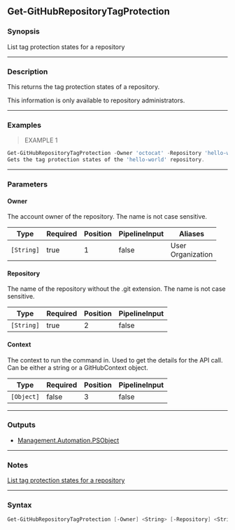 Get-GitHubRepositoryTagProtection
---------------------------------

### Synopsis
List tag protection states for a repository

---

### Description

This returns the tag protection states of a repository.

This information is only available to repository administrators.

---

### Examples
> EXAMPLE 1

```PowerShell
Get-GitHubRepositoryTagProtection -Owner 'octocat' -Repository 'hello-world'
Gets the tag protection states of the 'hello-world' repository.
```

---

### Parameters
#### **Owner**
The account owner of the repository. The name is not case sensitive.

|Type      |Required|Position|PipelineInput|Aliases              |
|----------|--------|--------|-------------|---------------------|
|`[String]`|true    |1       |false        |User<br/>Organization|

#### **Repository**
The name of the repository without the .git extension. The name is not case sensitive.

|Type      |Required|Position|PipelineInput|
|----------|--------|--------|-------------|
|`[String]`|true    |2       |false        |

#### **Context**
The context to run the command in. Used to get the details for the API call.
Can be either a string or a GitHubContext object.

|Type      |Required|Position|PipelineInput|
|----------|--------|--------|-------------|
|`[Object]`|false   |3       |false        |

---

### Outputs
* [Management.Automation.PSObject](https://learn.microsoft.com/en-us/dotnet/api/System.Management.Automation.PSObject)

---

### Notes
[List tag protection states for a repository](https://docs.github.com/rest/repos/tags#list-tag-protection-states-for-a-repository)

---

### Syntax
```PowerShell
Get-GitHubRepositoryTagProtection [-Owner] <String> [-Repository] <String> [[-Context] <Object>] [<CommonParameters>]
```
